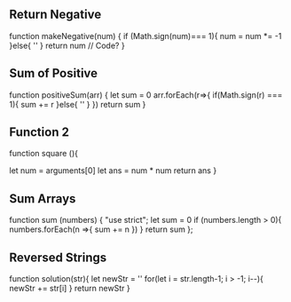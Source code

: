 ## Return Negative

function makeNegative(num) {
if (Math.sign(num)=== 1){
num = num \*= -1
}else{
''
}
return num
// Code?
}

## Sum of Positive

function positiveSum(arr) {
let sum = 0
arr.forEach(r=>{
if(Math.sign(r) === 1){
sum += r
}else{
''
}
})
return sum
}

## Function 2

function square (){

let num = arguments[0]
let ans = num \* num
return ans
}

## Sum Arrays

function sum (numbers) {
"use strict";
let sum = 0
if (numbers.length > 0){
numbers.forEach(n =>{
sum += n
})
}
return sum
};

## Reversed Strings

function solution(str){
let newStr = ''
for(let i = str.length-1; i > -1; i--){
newStr += str[i]
}
return newStr
}
